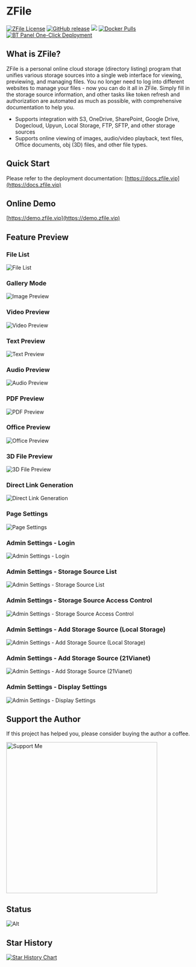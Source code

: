 # ZFile

[![ZFile License](https://img.shields.io/badge/license-MIT-blue.svg?longCache=true&style=flat-square)](https://github.com/zfile-dev/zfile/blob/main/LICENSE)
[![GitHub release](https://shields.io/github/v/release/zhaojun1998/zfile?style=flat-square)](https://github.com/zfile-dev/zfile/releases)
<img src="https://api.codacy.com/project/badge/Grade/70b793267f7941d58cbd93f50c9a8e0a"/>
[![Docker Pulls](https://img.shields.io/docker/pulls/zhaojun1998/zfile)](https://hub.docker.com/r/zhaojun1998/zfile)
[![BT Panel One-Click Deployment](https://img.shields.io/badge/BT_Deploy-Install-20a53a)](https://www.bt.cn/u/WYVNdM)

## What is ZFile?

ZFile is a personal online cloud storage (directory listing) program that unifies various storage sources into a single web interface for viewing, previewing, and managing files. You no longer need to log into different websites to manage your files - now you can do it all in ZFile. Simply fill in the storage source information, and other tasks like token refresh and authorization are automated as much as possible, with comprehensive documentation to help you.

- Supports integration with S3, OneDrive, SharePoint, Google Drive, Dogecloud, Upyun, Local Storage, FTP, SFTP, and other storage sources
- Supports online viewing of images, audio/video playback, text files, Office documents, obj (3D) files, and other file types.

## Quick Start

Please refer to the deployment documentation: [https://docs.zfile.vip](https://docs.zfile.vip)

## Online Demo

[https://demo.zfile.vip](https://demo.zfile.vip)

## Feature Preview

### File List
![File List](https://cdn.jun6.net/uPic/2022/08/13/0urMn8.png)
### Gallery Mode
![Image Preview](https://cdn.jun6.net/uPic/2022/08/13/d2J9aE.png)
### Video Preview
![Video Preview](https://cdn.jun6.net/uPic/2022/08/13/tBX00R.png)
### Text Preview
![Text Preview](https://cdn.jun6.net/uPic/2022/08/13/7dDy4G.png)
### Audio Preview
![Audio Preview](https://cdn.jun6.net/uPic/2022/08/13/N5bU1R.png)
### PDF Preview
![PDF Preview](https://cdn.jun6.net/uPic/2022/08/13/H327bV.png)
### Office Preview
![Office Preview](https://cdn.jun6.net/uPic/2022/08/27/RxeiqI.png)
### 3D File Preview
![3D File Preview](https://cdn.jun6.net/uPic/2022/08/29/8iszyh.png)
### Direct Link Generation
![Direct Link Generation](https://cdn.jun6.net/uPic/2022/08/13/zCX3xT.jpg)
### Page Settings
![Page Settings](https://cdn.jun6.net/uPic/2022/08/13/54nYv2.png)
### Admin Settings - Login
![Admin Settings - Login](https://cdn.jun6.net/uPic/2022/08/13/J8P2Zf.png)
### Admin Settings - Storage Source List
![Admin Settings - Storage Source List](https://cdn.jun6.net/uPic/2022/08/13/jymieO.png)
### Admin Settings - Storage Source Access Control
![Admin Settings - Storage Source Access Control](https://cdn.jun6.net/uPic/2022/08/13/JgiwkH.jpg)
### Admin Settings - Add Storage Source (Local Storage)
![Admin Settings - Add Storage Source (Local Storage)](https://cdn.jun6.net/uPic/2022/08/13/add-storage.png)
### Admin Settings - Add Storage Source (21Vianet)
![Admin Settings - Add Storage Source (21Vianet)](https://cdn.jun6.net/uPic/2022/08/13/add-storage2.png)
### Admin Settings - Display Settings
![Admin Settings - Display Settings](https://cdn.jun6.net/uPic/2022/08/13/view-setting.png)

## Support the Author

If this project has helped you, please consider buying the author a coffee.

<img src="https://cdn.jun6.net/2021/03/27/152704e91f13d.png" width="400" alt="Support Me">

## Status

![Alt](https://repobeats.axiom.co/api/embed/580333f83b91087e713f15497e6433c50e1da090.svg "Repobeats analytics image")

## Star History

[![Star History Chart](https://api.star-history.com/svg?repos=zfile-dev/zfile&type=Date)](https://star-history.com/#zfile-dev/zfile&Date)
